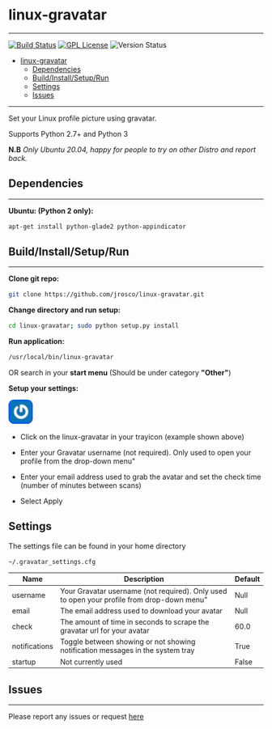 # linux-gravatar

---

[![Build Status](https://travis-ci.org/jrosco/linux-gravatar.svg?branch=master)](https://travis-ci.org/jrosco/linux-gravatar)
[![GPL License](http://img.shields.io/badge/license-GPL-blue.svg?style=flat-square)](http://opensource.org/licenses/GPL-2.0)
![Version Status](https://img.shields.io/badge/version-1.1.0-green.svg)

- [linux-gravatar](#linux-gravatar)
  - [Dependencies](#dependencies)
  - [Build/Install/Setup/Run](#buildinstallsetuprun)
  - [Settings](#settings)
  - [Issues](#issues)

---
Set your Linux profile picture using gravatar.

Supports Python 2.7+ and Python 3

**N.B** *Only Ubuntu 20.04, happy for people to try on other Distro and report back.*

## Dependencies

---

**Ubuntu: (Python 2 only):**

```bash
apt-get install python-glade2 python-appindicator
```

## Build/Install/Setup/Run

---

**Clone git repo:**

```bash
git clone https://github.com/jrosco/linux-gravatar.git
```

**Change directory and run setup:**

```bash
cd linux-gravatar; sudo python setup.py install
```

**Run application:**

```bash
/usr/local/bin/linux-gravatar
```

OR search in your **start menu** (Should be under category **"Other"**)

**Setup your settings:**

![(img_logo)](https://raw.githubusercontent.com/jrosco/linux-gravatar/master/data/gui/gravatar.png)

* Click on the linux-gravatar in your trayicon (example shown above)

* Enter your Gravatar username (not required). Only used to open your profile from the drop-down menu"

* Enter your email address used to grab the avatar and set the check time (number of minutes between scans)

* Select Apply

## Settings

The settings file can be found in your home directory

```text
~/.gravatar_settings.cfg
```

| Name  | Description | Default
|---|---|---|
| username  | Your Gravatar username (not required). Only used to open your profile from drop-down menu" | Null |
| email | The email address used to download your avatar | Null |
| check | The amount of time in seconds to scrape the gravatar url for your avatar | 60.0 |
| notifications | Toggle between showing or not showing notification messages in the system tray | True |
| startup | Not currently used | False |

## Issues

---
Please report any issues or request [here](https://github.com/jrosco/linux-gravatar/issues)
